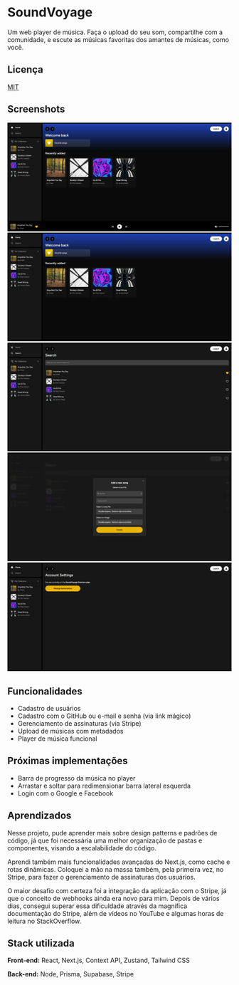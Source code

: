 
# SoundVoyage

Um web player de música. Faça o upload do seu som, compartilhe com a comunidade, e escute as músicas favoritas dos amantes de músicas, como você.


## Licença

[MIT](https://choosealicense.com/licenses/mit/)


## Screenshots

![App Screenshot](public/screenshots/SoundVoyage5.png)
![App Screenshot](public/screenshots/SoundVoyage1.png)
![App Screenshot](public/screenshots/SoundVoyage2.png)
![App Screenshot](public/screenshots/SoundVoyage3.png)
![App Screenshot](public/screenshots/SoundVoyage4.png)


## Funcionalidades

- Cadastro de usuários
- Cadastro com o GitHub ou e-mail e senha (via link mágico)
- Gerenciamento de assinaturas (via Stripe)
- Upload de músicas com metadados
- Player de música funcional


## Próximas implementações

- Barra de progresso da música no player
- Arrastar e soltar para redimensionar barra lateral esquerda
- Login com o Google e Facebook
## Aprendizados

Nesse projeto, pude aprender mais sobre design patterns e padrões de código, já que foi necessária uma melhor organização de pastas e componentes, visando a escalabilidade do código. 

Aprendi também mais funcionalidades avançadas do Next.js, como cache e rotas dinâmicas. Coloquei a mão na massa também, pela primeira vez, no Stripe, para fazer o gerenciamento de assinaturas dos usuários.

O maior desafio com certeza foi a integração da aplicação com o Stripe, já que o conceito de webhooks ainda era novo para mim. Depois de vários dias, consegui superar essa dificuldade através da magnífica documentação do Stripe, além de vídeos no YouTube e algumas horas de leitura no StackOverflow.

## Stack utilizada

**Front-end:** React, Next.js, Context API, Zustand, Tailwind CSS

**Back-end:** Node, Prisma, Supabase, Stripe

